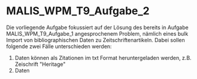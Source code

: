 # MALIS_WPM_T9_Aufgabe_2

Die vorliegende Aufgabe fokussiert auf der Lösung des bereits in Aufgabe MALIS_WPM_T9_Aufgabe_1 angesprochenem Problem, nämlich eines bulk Import von bibliographischen Daten zu Zeitschriftenartikeln. Dabei sollen folgende zwei Fälle unterschieden werden:

1) Daten können als Zitationen im txt Format heruntergeladen werden, z.B. Zeischrift "Heritage"
2) Daten 
